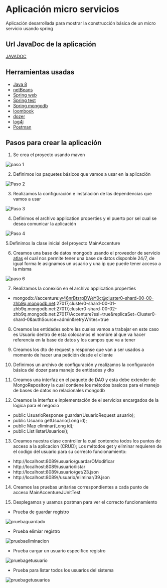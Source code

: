 # Aplicación micro servicios
Aplicación desarrollada para mostrar la construcción básica de un micro servicio usando spring 

## Url JavaDoc de la aplicación
[JAVADOC](https://www.oracle.com/technetwork/java/javase/downloads/jdk8-downloads-2133151.html)

##  Herramientas usadas
* [Java 8](https://www.oracle.com/technetwork/java/javase/downloads/jdk8-downloads-2133151.html)
* [netBeans](https://netbeans.org/downloads/8.2/)  
* [Spring web](https://mvnrepository.com/artifact/org.springframework/spring-web) 
* [Spring test](https://mvnrepository.com/artifact/org.springframework.boot/spring-boot-starter-test) 
* [Spring mongodb](https://spring.io/projects/spring-data-mongodb) 
* [loombook](https://projectlombok.org/) 
* [dozer](https://www.arquitecturajava.com/javabeans-dto-y-dozer/) 
* [log4j](https://logging.apache.org/log4j/2.x/) 
* [Postman](https://www.getpostman.com) 

## Pasos para crear la aplicación

1. Se crea el proyecto usando maven

![paso 1](imagenes/paso_1_crear_proyecto.PNG ) 

2. Definimos los paquetes básicos que vamos a usar en la aplicación

![Paso 2](imagenes/paso_2_definir_paquetes_basicos.PNG)

3. Realizamos la configuración e instalación de las dependencias que vamos a usar

![Paso 3](imagenes/paso_3_definir_el_pom.PNG)

4. Definimos el archivo application.properties y el puerto por sel cual se desea comunicar la aplicación

![Paso 4](imagenes/application.properties.PNG)

5.Definimos la clase inicial del proyecto MainAccenture

6. Creamos una base de datos mongodb usando el proveedor de servicio [atlas](https://cutt.ly/jwMx5IT) el cual nos permite tener una base de datos disponble 24/7, de igual forma le asignamos un usuario y una ip que puede tener acceso a la misma

![paso 6](imagenes/mongo.PNG)

7. Realizamos la conexión en el archivo application.properties 
  * mongodb://accenture:w46nrBtzrpDWeY0c@cluster0-shard-00-00-zhb9q.mongodb.net:27017,cluster0-shard-00-01-zhb9q.mongodb.net:27017,cluster0-shard-00-02-zhb9q.mongodb.net:27017/Accenture?ssl=true&replicaSet=Cluster0-shard-0&authSource=admin&retryWrites=true

8. Creamos las entidades sobre las cuales vamos a trabajar en este caso es Usuario dentro de esta colocamos el nombre al que va  hacer referencia en la base de datos y los campos que va a tener

9. Creamos los dto de request y response que van a ser usados a momento de hacer una petición desde el cliente

10. Definimos un archivo de configuración y realizamos la configuracón básica del dozer para manejo de entidades y dto

11. Creamos una interfaz en el paquete de DAO y esta debe extender de MongoRepository la cual contiene los métodos basicos para el manejo de bases de datos no relacionales mongodb

12. Creamos la interfaz e inplementación de el servicios encargados de la lógica para el negocio
  * public UsuarioResponse guardar(UsuarioRequest usuario);
  * public Usuario getUsuario(Long id);
  * public Map eliminar(Long id);
  * public List<Usuario> listarUsuarios();

13. Creamos nuestra clase controller la cual contendra todos los puntos de acceso a la aplicacion (CRUD);
    Los métodos get y eliminar requieren de el codigo del usuario para su correcto funcionamiento:
  * http://localhost:8089/usuario/guardarOModificar
  * http://localhost:8089/usuario/listar
  * http://localhost:8089/usuario/get/23.json
  * http://localhost:8089//usuario/eliminar/39.json
  
 14. Creamos las pruebas unitarias correspondientes a cada punto de acceso MainAccentureJUnitTest
 
 15. Desplegamos y usamos postman para ver el correcto funcionamiento
   
   * Prueba de guardar registro
   
   ![pruebaguardado](imagenes/probando_guardado_y_actualizacion.PNG)
   
   * Prueba elimiar registro
   
   ![pruebaeliminacion](imagenes/prueb_eliminar.PNG)
   
   * Prueba cargar un usuario especifico registro
   
   ![pruebagetusuario](imagenes/probando_get.PNG)
   
   * Prueba para listar todos los usuarios del sistema
   
   ![pruebagetusuarios](imagenes/listar_todos_los_registros.PNG)




